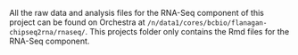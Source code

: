 All the raw data and analysis files for the RNA-Seq component of this project can be found on Orchestra at `/n/data1/cores/bcbio/flanagan-chipseq2rna/rnaseq/`. This projects folder only contains the Rmd files for the RNA-Seq component.
